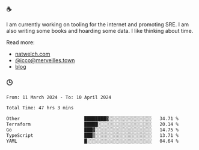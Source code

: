 ### ☕

I am currently working on tooling for the internet and promoting SRE. I am also writing some books and hoarding some data. I like thinking about time. 

Read more:

 - [natwelch.com](https://natwelch.com)
 - [@icco@merveilles.town](https://merveilles.town/@icco)
 - [blog](https://writing.natwelch.com)

### 🕒

<!--START_SECTION:waka-->

```txt
From: 11 March 2024 - To: 10 April 2024

Total Time: 47 hrs 3 mins

Other                        ████████▓░░░░░░░░░░░░░░░░   34.71 %
Terraform                    █████░░░░░░░░░░░░░░░░░░░░   20.14 %
Go                           ███▓░░░░░░░░░░░░░░░░░░░░░   14.75 %
TypeScript                   ███▒░░░░░░░░░░░░░░░░░░░░░   13.71 %
YAML                         █░░░░░░░░░░░░░░░░░░░░░░░░   04.64 %
```

<!--END_SECTION:waka-->

